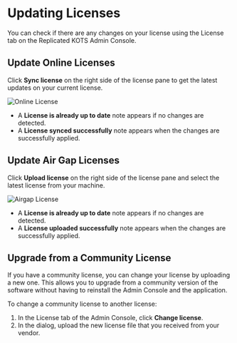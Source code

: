 # Updating Licenses

You can check if there are any changes on your license using the License tab on the Replicated KOTS Admin Console.

## Update Online Licenses

Click **Sync license** on the right side of the license pane to get the latest updates on your current license.

![Online License](/images/online-license-tab.png)

- A **License is already up to date** note appears if no changes are detected.
- A **License synced successfully** note appears when the changes are successfully applied.

## Update Air Gap Licenses

Click **Upload license** on the right side of the license pane and select the latest license from your machine.

![Airgap License](/images/airgap-license-tab.png)

- A **License is already up to date** note appears if no changes are detected.
- A **License uploaded successfully** note appears when the changes are successfully applied.

## Upgrade from a Community License

If you have a community license, you can change your license by uploading a new one. This allows you to upgrade from a community version of the software without having to reinstall the Admin Console and the application.

To change a community license to another license:

1. In the License tab of the Admin Console, click **Change license**.
1. In the dialog, upload the new license file that you received from your vendor.
